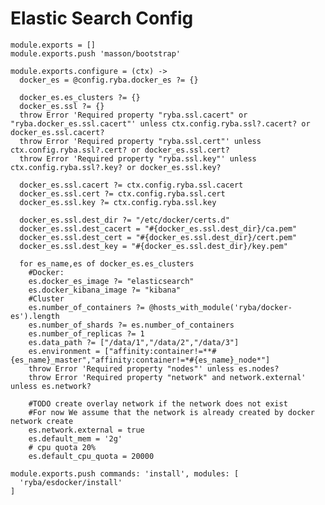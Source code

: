 
# Elastic Search Config

    module.exports = []
    module.exports.push 'masson/bootstrap'

    module.exports.configure = (ctx) ->
      docker_es = @config.ryba.docker_es ?= {}

      docker_es.es_clusters ?= {}
      docker_es.ssl ?= {}
      throw Error 'Required property "ryba.ssl.cacert" or "ryba.docker_es.ssl.cacert"' unless ctx.config.ryba.ssl?.cacert? or docker_es.ssl.cacert?
      throw Error 'Required property "ryba.ssl.cert"' unless ctx.config.ryba.ssl?.cert? or docker_es.ssl.cert?
      throw Error 'Required property "ryba.ssl.key"' unless ctx.config.ryba.ssl?.key? or docker_es.ssl.key?

      docker_es.ssl.cacert ?= ctx.config.ryba.ssl.cacert
      docker_es.ssl.cert ?= ctx.config.ryba.ssl.cert
      docker_es.ssl.key ?= ctx.config.ryba.ssl.key

      docker_es.ssl.dest_dir ?= "/etc/docker/certs.d"
      docker_es.ssl.dest_cacert = "#{docker_es.ssl.dest_dir}/ca.pem"
      docker_es.ssl.dest_cert = "#{docker_es.ssl.dest_dir}/cert.pem"
      docker_es.ssl.dest_key = "#{docker_es.ssl.dest_dir}/key.pem"

      for es_name,es of docker_es.es_clusters
        #Docker:
        es.docker_es_image ?= "elasticsearch"
        es.docker_kibana_image ?= "kibana"
        #Cluster
        es.number_of_containers ?= @hosts_with_module('ryba/docker-es').length
        es.number_of_shards ?= es.number_of_containers
        es.number_of_replicas ?= 1
        es.data_path ?= ["/data/1","/data/2","/data/3"]
        es.environment = ["affinity:container!=**#{es_name}_master","affinity:container!=*#{es_name}_node*"]
        throw Error 'Required property "nodes"' unless es.nodes?
        throw Error 'Required property "network" and network.external' unless es.network?

        #TODO create overlay network if the network does not exist
        #For now We assume that the network is already created by docker network create
        es.network.external = true
        es.default_mem = '2g'
        # cpu quota 20%
        es.default_cpu_quota = 20000

    module.exports.push commands: 'install', modules: [
      'ryba/esdocker/install'
    ]

